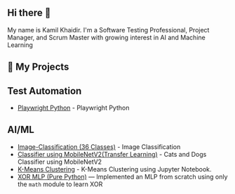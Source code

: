 ## Hi there 👋
My name is Kamil Khaidir. I'm a Software Testing Professional, Project Manager, and Scrum Master with growing interest in AI and Machine Learning

## 📂 My Projects

## Test Automation ##
- [Playwright Python](https://github.com/kamilkhaidir/playwright_automation_demo) - Playwright Python
## AI/ML ##
- [Image-Classification (36 Classes)](https://github.com/kamilkhaidir/ImageClassification) - Image Classification
- [Classifier using MobileNetV2(Transfer Learning)](https://github.com/kamilkhaidir/TransferLearning_MobileNetV2) - Cats and Dogs Classifier using MobileNetV2
- [K-Means Clustering](https://github.com/kamilkhaidir/kmeanscluster) - K-Means Clustering using Jupyter Notebook.
- [XOR MLP (Pure Python)](https://github.com/kamilkhaidir/xor-mlp-python) — Implemented an MLP from scratch using only the `math` module to learn XOR
